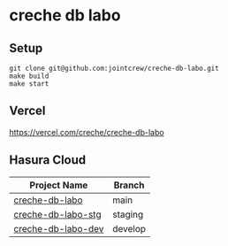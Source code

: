 # creche db labo

## Setup

```shell
git clone git@github.com:jointcrew/creche-db-labo.git
make build
make start
```

## Vercel

<https://vercel.com/creche/creche-db-labo>

## Hasura Cloud

| Project Name       | Branch                                                                                                                                                          |
| ------------------ | ------------------------------------------------------------------------------------------------------------------------------------------------------------ |
| [creche-db-labo](https://cloud.hasura.io/project/a9e9eb24-3297-494a-9efb-7328bfceb340/console)| main |
| [creche-db-labo-stg](https://cloud.hasura.io/project/5ea968d7-2650-4905-8618-ce78ba525084/console) | staging |
| [creche-db-labo-dev](https://cloud.hasura.io/project/a48c0fc7-f77e-42c4-8fd4-9d34b9477c13/console) | develop |

